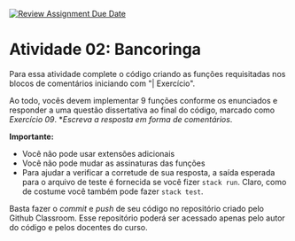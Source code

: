 [![Review Assignment Due Date](https://classroom.github.com/assets/deadline-readme-button-24ddc0f5d75046c5622901739e7c5dd533143b0c8e959d652212380cedb1ea36.svg)](https://classroom.github.com/a/Ya5glj6O)
# Atividade 02: Bancoringa

Para essa atividade complete o código criando 
as funções requisitadas nos blocos de comentários iniciando
com "| Exercício".

Ao todo, vocês devem implementar 9 funções conforme os enunciados
e responder a uma questão dissertativa ao final do código, marcado
como *Exercício 09*. **Escreva a resposta em forma de comentários*.

**Importante:**

- Você não pode usar extensões adicionais
- Você não pode mudar as assinaturas das funções
- Para ajudar a verificar a corretude de sua resposta, a saída
  esperada para o arquivo de teste é fornecida se você fizer `stack
  run`. Claro, como de costume você também pode fazer `stack test`.

Basta fazer o *commit* e *push* de seu código no repositório criado
pelo Github Classroom. Esse repositório poderá ser acessado apenas
pelo autor do código e pelos docentes do curso.
